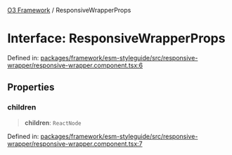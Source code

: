 [O3 Framework](../API.md) / ResponsiveWrapperProps

# Interface: ResponsiveWrapperProps

Defined in: [packages/framework/esm-styleguide/src/responsive-wrapper/responsive-wrapper.component.tsx:6](https://github.com/openmrs/openmrs-esm-core/blob/85cde3ce59cd3d29230c98040a3f53525e808725/packages/framework/esm-styleguide/src/responsive-wrapper/responsive-wrapper.component.tsx#L6)

## Properties

### children

> **children**: `ReactNode`

Defined in: [packages/framework/esm-styleguide/src/responsive-wrapper/responsive-wrapper.component.tsx:7](https://github.com/openmrs/openmrs-esm-core/blob/85cde3ce59cd3d29230c98040a3f53525e808725/packages/framework/esm-styleguide/src/responsive-wrapper/responsive-wrapper.component.tsx#L7)

